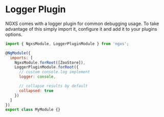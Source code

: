 # Logger Plugin

NGXS comes with a logger plugin for common debugging usage. To take advantage of this
simply import it, configure it and add it to your plugins options.

```javascript
import { NgxsModule, LoggerPluginModule } from 'ngxs';

@NgModule({
  imports: [
    NgxsModule.forRoot([ZooStore]),
    LoggerPluginModule.forRoot({
      // custom console.log implement
      logger: console,

      // collapse results by default
      collapsed: true
    })
  ]
})
export class MyModule {}
```

